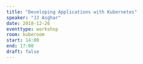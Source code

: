 ```yaml
---
title: "Developing Applications with Kubernetes"
speaker: "JJ Asghar"
date: 2018-12-26
eventtype: workshop
room: kuberoom
start: 14:00
end: 17:00
draft: false
---
```

